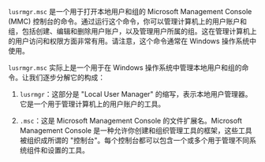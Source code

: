 `lusrmgr.msc` 是一个用于打开本地用户和组的 Microsoft Management Console (MMC) 控制台的命令。通过运行这个命令，你可以管理计算机上的用户账户和组，包括创建、编辑和删除用户账户，以及管理用户所属的组。这在管理计算机上的用户访问和权限方面非常有用。请注意，这个命令通常在 Windows 操作系统中使用。

`lusrmgr.msc` 实际上是一个用于在 Windows 操作系统中管理本地用户和组的命令。让我们逐步分解它的构成：

1. `lusrmgr`：这部分是 "Local User Manager" 的缩写，表示本地用户管理器。它是一个用于管理计算机上的用户账户的工具。
    
2. `.msc`：这是 Microsoft Management Console 的文件扩展名。Microsoft Management Console 是一种允许你创建和组织管理工具的框架，这些工具被组织成所谓的 "控制台"。每个控制台都可以包含一个或多个用于管理不同系统组件和设置的工具。
